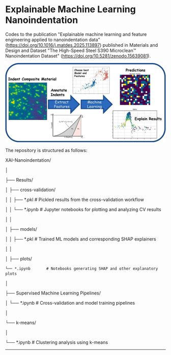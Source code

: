 # Explainable Machine Learning Nanoindentation
Codes to the publication "Explainable machine learning and feature engineering applied to nanoindentation data"  (https://doi.org/10.1016/j.matdes.2025.113897)  published in Materials and Design and Dataset "The High-Speed Steel S390 Microclean™ Nanoindentation Dataset" (https://doi.org/10.5281/zenodo.15639081).

![Graphical_Abstract](./Graphical_Abstract.jpg)


The repository is structured as follows:

XAI-Nanoindentation/

│

├── Results/

│   ├── cross-validation/

│   │   ├── *.pkl         # Pickled results from the cross-validation workflow

│   │   └── *.ipynb       # Jupyter notebooks for plotting and analyzing CV results

│   │

│   ├── models/

│   │   ├── *.pkl         # Trained ML models and corresponding SHAP explainers

│   │

│   ├── plots/

    └── *.ipynb       # Notebooks generating SHAP and other explanatory plots

│

├── Supervised Machine Learning Pipelines/

│   └── *.ipynb           # Cross-validation and model training pipelines

│

└── k-means/

│

└── *.ipynb           # Clustering analysis using k-means

----
    
    













